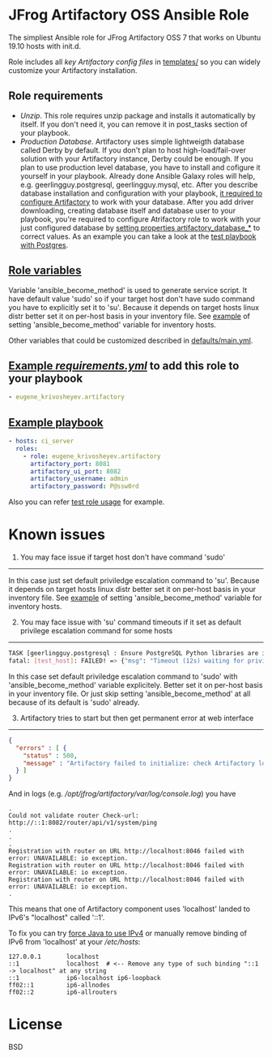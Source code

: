 JFrog Artifactory OSS Ansible Role
==================================
The simpliest Ansible role for JFrog Artifactory OSS 7 that works on Ubuntu 19.10 hosts with init.d.

Role includes all *key Artifactory config files* in [templates/](https://github.com/eugene-krivosheyev/ansible-artifactory-role/tree/master/templates/) so you can widely customize your Artifactory installation.


Role requirements
-----------------
- _Unzip_. This role requires unzip package and installs it automatically by itself. If you don't need it, you can remove it in post_tasks section of your playbook.
- _Production Database_. Artifactory uses simple lightweigth database called Derby by default. If you don't plan to host high-load/fail-over solution with your Artifactory instance, Derby could be enough. If you plan to use production level database, you have to install and cofigure it yourself in your playbook. Already done Ansible Galaxy roles will help, e.g. geerlingguy.postgresql, geerlingguy.mysql, etc. After you describe database installation and configuration with your playbook, [it required to configure Artifactory](https://www.jfrog.com/confluence/display/JFROG/Configuring+the+Database) to work with your database. After you add driver downloading, creating database itself and database user to your playbook, you're required to configure Atrifactory role to work with your just configured database by [setting properties artifactory_database_*](https://github.com/eugene-krivosheyev/ansible-artifactory-role/blob/master/defaults/main.yml) to correct values. As an example you can take a look at the [test playbook with Postgres](https://github.com/eugene-krivosheyev/ansible-artifactory-role/blob/master/tests/test.yml).


[Role variables](https://github.com/eugene-krivosheyev/ansible-artifactory-role/blob/master/defaults/main.yml)
----------------
Variable 'ansible_become_method' is used to generate service script. It have default value 'sudo' so if your target host don't have sudo command you have to explicitly set it to 'su'. Because it depends on target hosts linux distr better set it on per-host basis in your inventory file. See [example](https://github.com/eugene-krivosheyev/ansible-artifactory-role/blob/master/tests/inventory.yml) of setting 'ansible_become_method' variable for inventory hosts.

Other variables that could be customized described in [defaults/main.yml](https://github.com/eugene-krivosheyev/ansible-artifactory-role/blob/master/defaults/main.yml).


[Example _requirements.yml_](https://github.com/eugene-krivosheyev/ansible-artifactory-role/blob/master/tests/requirements.yml) to add this role to your playbook
------------------------------------------------------------
```yml
- eugene_krivosheyev.artifactory
```


[Example playbook](https://github.com/eugene-krivosheyev/ansible-artifactory-role/blob/master/tests/test.yml)
------------------
```yml
- hosts: ci_server
  roles:
    - role: eugene_krivosheyev.artifactory
      artifactory_port: 8081
      artifactory_ui_port: 8082
      artifactory_username: admin
      artifactory_password: P@ssw0rd
```
Also you can refer [test role usage](https://github.com/eugene-krivosheyev/ansible-artifactory-role/blob/master/tests/test.yml) for example.


Known issues
============
1. You may face issue if target host don't have command 'sudo'
-------------------------------------------------------------- 
In this case just set default priviledge escalation command to 'su'. Because it depends on target hosts linux distr better set it on per-host basis in your inventory file. See [example](https://github.com/eugene-krivosheyev/ansible-artifactory-role/blob/master/tests/inventory.yml) of setting 'ansible_become_method' variable for inventory hosts.

2. You may face issue with 'su' command timeouts if it set as default privilege escalation command for some hosts
-----------------------------------------------------------------------------------------------------------------
```bash
TASK [geerlingguy.postgresql : Ensure PostgreSQL Python libraries are installed.] ********
fatal: [test_host]: FAILED! => {"msg": "Timeout (12s) waiting for privilege escalation prompt: "}
```
In this case set default priviledge escalation command to 'sudo' with 'ansible_become_method' variable explicitely. Better set it on per-host basis in your inventory file. 
Or just skip setting 'ansible_become_method' at all because of its default is 'sudo' already. 

3. Artifactory tries to start but then get permanent error at web interface
---------------------------------------------------------------------------
```json
{
  "errors" : [ {
    "status" : 500,
    "message" : "Artifactory failed to initialize: check Artifactory logs for errors."
  } ]
}
```
And in logs (e.g. */opt/jfrog/artifactory/var/log/console.log*) you have
```log
.
Could not validate router Check-url: http://::1:8082/router/api/v1/system/ping
.
.
.
Registration with router on URL http://localhost:8046 failed with error: UNAVAILABLE: io exception.
Registration with router on URL http://localhost:8046 failed with error: UNAVAILABLE: io exception.
Registration with router on URL http://localhost:8046 failed with error: UNAVAILABLE: io exception.
.
```
This means that one of Artifactory component uses 'localhost' landed to IPv6's "localhost" called '::1'.

To fix you can try [force Java to use IPv4](https://superuser.com/questions/453298/how-to-force-java-to-use-ipv4-instead-ipv6) or 
manually remove binding of IPv6 from 'localhost' at your */etc/hosts*:
```/etc/hosts
127.0.0.1       localhost   
::1             localhost  # <-- Remove any type of such binding "::1 -> localhost" at any string 
::1             ip6-localhost ip6-loopback
ff02::1         ip6-allnodes
ff02::2         ip6-allrouters
```

License
=======
BSD
